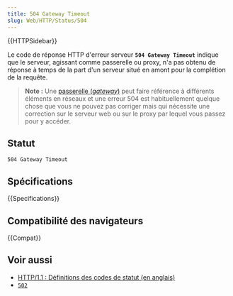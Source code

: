 ```yaml
---
title: 504 Gateway Timeout
slug: Web/HTTP/Status/504
---
```


{{HTTPSidebar}}

Le code de réponse HTTP d'erreur serveur **`504 Gateway Timeout`** indique que le serveur, agissant comme passerelle ou proxy, n'a pas obtenu de réponse à temps de la part d'un serveur situé en amont pour la complétion de la requête.

> **Note :** Une [passerelle (<i lang="en">gateway</i>)](<https://fr.wikipedia.org/wiki/Passerelle_(informatique)>) peut faire référence à différents éléments en réseaux et une erreur 504 est habituellement quelque chose que vous ne pouvez pas corriger mais qui nécessite une correction sur le serveur web ou sur le proxy par lequel vous passez pour y accéder.

## Statut

```
504 Gateway Timeout
```

## Spécifications

{{Specifications}}

## Compatibilité des navigateurs

{{Compat}}

## Voir aussi

- [HTTP/1.1&nbsp;: Définitions des codes de statut (en anglais)](https://www.w3.org/Protocols/rfc2616/rfc2616-sec10.html)
- [`502`](/fr/docs/Web/HTTP/Status/502)
